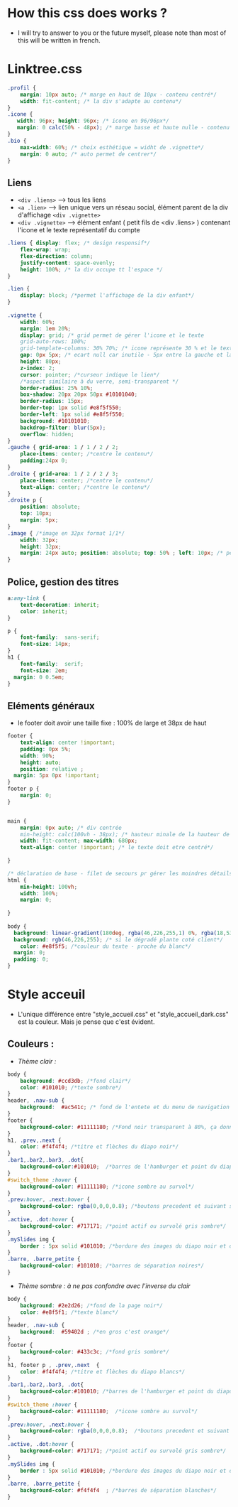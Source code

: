# How this css does works ?
- I will try to answer to you or the future myself, please note than most of this will be written in french.

# Linktree.css

```css
.profil {
    margin: 10px auto; /* marge en haut de 10px - contenu centré*/
    width: fit-content; /* la div s'adapte au contenu*/
}
.icone {
   width: 96px; height: 96px; /* icone en 96/96px*/
   margin: 0 calc(50% - 48px); /* marge basse et haute nulle - contenu centré grace à soustraction de 50% du parent - 50% de l'image*/
}
.bio {
    max-width: 60%; /* choix esthétique = widht de .vignette*/
    margin: 0 auto; /* auto permet de centrer*/
}
```

## Liens
- ```<div .liens>``` --> tous les liens 
- ```<a .lien>``` --> lien unique vers un réseau social, élément parent de la div d'affichage ```<div .vignette>```
- ```<div .vignette>``` --> élément enfant ( petit fils de <div .liens> ) contenant l'icone et le texte représentatif du compte
	
```css
.liens { display: flex; /* design responsif*/
    flex-wrap: wrap;
    flex-direction: column;
    justify-content: space-evenly;
    height: 100%; /* la div occupe tt l'espace */
}

.lien { 
    display: block; /*permet l'affichage de la div enfant*/
}
      
.vignette {
    width: 60%; 
    margin: 1em 20%;
    display: grid; /* grid permet de gérer l'icone et le texte
    grid-auto-rows: 100%; 
    grid-template-columns: 30% 70%; /* icone représente 30 % et le texte 70%*/
    gap: 0px 5px; /* ecart null car inutile - 5px entre la gauche et la droite*/
    height: 80px;
    z-index: 2;
    cursor: pointer; /*curseur indique le lien*/
    /*aspect similaire à du verre, semi-transparent */
    border-radius: 25% 10%;
    box-shadow: 20px 20px 50px #10101040;
    border-radius: 15px;
    border-top: 1px solid #e8f5f550;
    border-left: 1px solid #e8f5f550;
    background: #10101010;
    backdrop-filter: blur(5px);
    overflow: hidden;
}
.gauche { grid-area: 1 / 1 / 2 / 2;
    place-items: center; /*centre le contenu*/
    padding:24px 0;
}
.droite { grid-area: 1 / 2 / 2 / 3; 
    place-items: center; /*centre le contenu*/
    text-align: center; /*centre le contenu*/
}
.droite p {
    position: absolute;
    top: 10px;
    margin: 5px;
}
.image { /*image en 32px format 1/1*/
    width: 32px;
    height: 32px;
    margin: 24px auto; position: absolute; top: 50% ; left: 10px; /* permet de centrer */
}
```

## Police, gestion des titres

```css
a:any-link {
    text-decoration: inherit;
    color: inherit;
}

p {
	font-family:  sans-serif;
	font-size: 14px;
}
h1 {
	font-family:  serif;
	font-size: 2em;
  margin: 0 0.5em;
}
```

## Eléments généraux

- le footer doit avoir une taille fixe : 100% de large et 38px de haut

```css
footer {
	text-align: center !important;
	padding: 0px 5%;
	width: 90%;
	height: auto;
	position: relative ;
  margin: 5px 0px !important;
}
footer p {
    margin: 0; 
}


main {
    margin: 0px auto; /* div centrée
    min-height: calc(100vh - 38px); /* hauteur minale de la hauteur de l'écran moins celle du <footer>*/
    width: fit-content; max-width: 680px; 
    text-align: center !important; /* le texte doit etre centré*/
   
}

/* déclaration de base - filet de secours pr gérer les moindres détails*/
html {
    min-height: 100vh;
    width: 100%;
    margin: 0;
    
}
      
body {
  background: linear-gradient(180deg, rgba(46,226,255,1) 0%, rgba(18,53,98,1) 100%); /* dégradé*/
  background: rgb(46,226,255); /* si le dégradé plante coté client*/
	color: #e8f5f5; /*couleur du texte - proche du blanc*/
  margin: 0;
  padding: 0;
}
```

# Style acceuil

- L'unique différence entre "style_accueil.css" et "style_accueil_dark.css" est la couleur. Mais je pense que c'est évident.

## Couleurs :

* *Thème clair :*
```css
body {
	background: #ccd3db; /*fond clair*/
	color: #101010; /*texte sombre*/
}
header, .nav-sub {
	background:  #ac541c; /* fond de l'entete et du menu de navigation ( pr mobile) orange (inexact mais il y a l'hexadecimal donc...) */
}
footer {
	background-color: #11111180; /*Fond noir transparent à 80%, ça donne du gris*/
}
h1, .prev,.next {
	color: #f4f4f4; /*titre et flèches du diapo noir*/
}
.bar1,.bar2,.bar3, .dot{  
	background-color:#101010;  /*barres de l'hamburger et point du diapo noir*/
}
#switch_theme :hover {
	background-color: #11111180; /*icone sombre au survol*/
}
.prev:hover, .next:hover {
	background-color: rgba(0,0,0,0.8); /*boutons precedent et suivant sombres au survol*/
}
.active, .dot:hover {
	background-color: #717171; /*point actif ou survolé gris sombre*/
}
.mySlides img {
	border : 5px solid #101010; /*bordure des images du diapo noir et de 5px*/
}
.barre, .barre_petite {
	background-color: #101010; /*barres de séparation noires*/
}
```

* *Thème sombre : à ne pas confondre avec l'inverse du clair*

```css
body {
	background: #2e2d26; /*fond de la page noir*/
	color: #e8f5f1; /*texte blanc*/
}
header, .nav-sub {
	background:  #59402d ; /*en gros c'est orange*/
}
footer {
	background-color: #433c3c; /*fond gris sombre*/
}
h1, footer p , .prev,.next  {
	color: #f4f4f4; /*titre et flèches du diapo blancs*/
}
.bar1,.bar2,.bar3, .dot{  
	background-color:#101010; /*barres de l'hamburger et point du diapo noir*/
}
#switch_theme :hover {
	background-color: #11111180;  /*icone sombre au survol*/
}
.prev:hover, .next:hover {
	background-color: rgba(0,0,0,0.8);  /*boutons precedent et suivant sombres au survol*/
}
.active, .dot:hover {
	background-color: #717171; /*point actif ou survolé gris sombre*/
}
.mySlides img {
	border : 5px solid #101010; /*bordure des images du diapo noir et de 5px*/
}
.barre, .barre_petite {
	background-color: #f4f4f4  ; /*barres de séparation blanches*/
}
```
